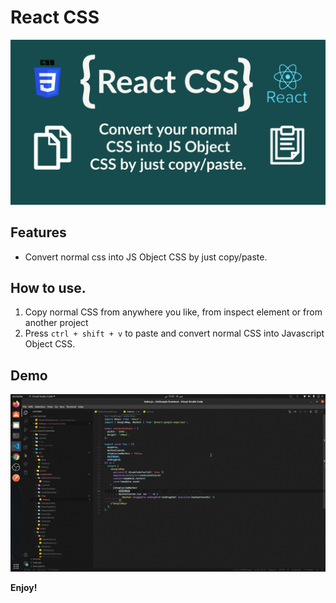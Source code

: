 # React CSS

![Banner](https://raw.githubusercontent.com/Huzaifaahmed20/react-css/master/assets/react-css-banner.jpg)

## Features

- Convert normal css into JS Object CSS by just copy/paste.

## How to use.

1. Copy normal CSS from anywhere you like, from inspect element or from another project
2. Press `ctrl + shift + v` to paste and convert normal CSS into Javascript Object CSS.

## Demo

![Demo](https://github.com/Huzaifaahmed20/react-css/blob/master/assets/react-css.gif?raw=true)

**Enjoy!**
